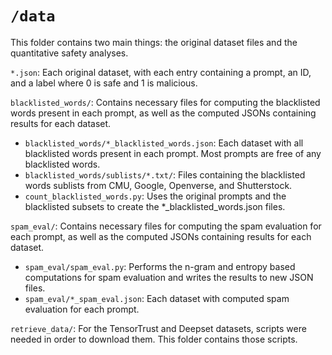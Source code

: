 # `/data`

This folder contains two main things: the original dataset files and the quantitative safety analyses. 

`*.json`: Each original dataset, with each entry containing a prompt, an ID, and a label where 0 is safe and 1 is malicious.

`blacklisted_words/`: Contains necessary files for computing the blacklisted words present in each prompt, as well as the computed JSONs containing results for each dataset. 
- `blacklisted_words/*_blacklisted_words.json`: Each dataset with all blacklisted words present in each prompt. Most prompts are free of any blacklisted words.
- `blacklisted_words/sublists/*.txt/`: Files containing the blacklisted words sublists from CMU, Google, Openverse, and Shutterstock.
- `count_blacklisted_words.py`: Uses the original prompts and the blacklisted subsets to create the *_blacklisted_words.json files.

`spam_eval/`: Contains necessary files for computing the spam evaluation for each prompt, as well as the computed JSONs containing results for each dataset.
- `spam_eval/spam_eval.py`: Performs the n-gram and entropy based computations for spam evaluation and writes the results to new JSON files.
- `spam_eval/*_spam_eval.json`: Each dataset with computed spam evaluation for each prompt.

`retrieve_data/`: For the TensorTrust and Deepset datasets, scripts were needed in order to download them. This folder contains those scripts.